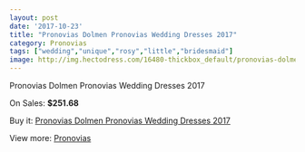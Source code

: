 ```yaml
---
layout: post
date: '2017-10-23'
title: "Pronovias Dolmen Pronovias Wedding Dresses 2017"
category: Pronovias
tags: ["wedding","unique","rosy","little","bridesmaid"]
image: http://img.hectodress.com/16480-thickbox_default/pronovias-dolmen-pronovias-wedding-dresses-2013.jpg
---
```

Pronovias Dolmen Pronovias Wedding Dresses 2017

On Sales: **$251.68**
<a href="https://www.hectodress.com/pronovias/7955-pronovias-dolmen-pronovias-wedding-dresses-2013.html"><amp-img layout="responsive" width="600" height="600" src="//img.hectodress.com/16480-thickbox_default/pronovias-dolmen-pronovias-wedding-dresses-2013.jpg" alt="Pronovias Dolmen Pronovias Wedding Dresses 2017 0" /></a>
<a href="https://www.hectodress.com/pronovias/7955-pronovias-dolmen-pronovias-wedding-dresses-2013.html"><amp-img layout="responsive" width="600" height="600" src="//img.hectodress.com/16483-thickbox_default/pronovias-dolmen-pronovias-wedding-dresses-2013.jpg" alt="Pronovias Dolmen Pronovias Wedding Dresses 2017 1" /></a>
<a href="https://www.hectodress.com/pronovias/7955-pronovias-dolmen-pronovias-wedding-dresses-2013.html"><amp-img layout="responsive" width="600" height="600" src="//img.hectodress.com/16482-thickbox_default/pronovias-dolmen-pronovias-wedding-dresses-2013.jpg" alt="Pronovias Dolmen Pronovias Wedding Dresses 2017 2" /></a>
<a href="https://www.hectodress.com/pronovias/7955-pronovias-dolmen-pronovias-wedding-dresses-2013.html"><amp-img layout="responsive" width="600" height="600" src="//img.hectodress.com/16481-thickbox_default/pronovias-dolmen-pronovias-wedding-dresses-2013.jpg" alt="Pronovias Dolmen Pronovias Wedding Dresses 2017 3" /></a>

Buy it: [Pronovias Dolmen Pronovias Wedding Dresses 2017](https://www.hectodress.com/pronovias/7955-pronovias-dolmen-pronovias-wedding-dresses-2013.html "Pronovias Dolmen Pronovias Wedding Dresses 2017")

View more: [Pronovias](https://www.hectodress.com/139-pronovias "Pronovias")